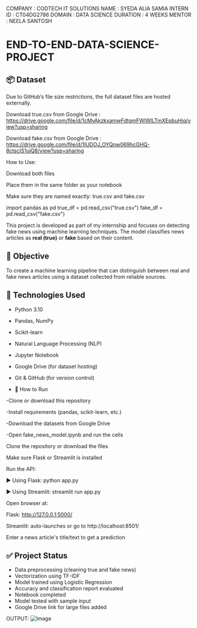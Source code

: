 COMPANY : CODTECH IT SOLUTIONS 
NAME : SYEDA ALIA SAMIA 
INTERN ID : CT04DG2786 
DOMAIN : DATA SCIENCE 
DURATION : 4 WEEKS 
MENTOR : NEELA SANTOSH

# END-TO-END-DATA-SCIENCE-PROJECT

## 📦 Dataset

Due to GitHub’s file size restrictions, the full dataset files are hosted externally.

  Download true.csv from Google Drive :
   https://drive.google.com/file/d/1cMvAkzkxamwFdtgmFWlWlLTmXEpbuHiq/view?usp=sharing
  
  Download fake.csv from Google Drive :
  https://drive.google.com/file/d/1IUDOJ_OYQnw069hcGHQ-8ctscIS1ujQ8/view?usp=sharing

How to Use:

Download both files

Place them in the same folder as your notebook

Make sure they are named exactly: true.csv and fake.csv

import pandas as pd
true_df = pd.read_csv("true.csv")
fake_df = pd.read_csv("fake.csv")


This project is developed as part of my internship and focuses on detecting fake news using machine learning techniques. The model classifies news articles as **real (true)** or **fake** based on their content.


## 🎯 Objective

To create a machine learning pipeline that can distinguish between real and fake news articles using a dataset collected from reliable sources.


## 🧠 Technologies Used

- Python 3.10
- Pandas, NumPy
- Scikit-learn
- Natural Language Processing (NLP)
- Jupyter Notebook
- Google Drive (for dataset hosting)
- Git & GitHub (for version control)

- 🚀 How to Run

-Clone or download this repository

-Install requirements (pandas, scikit-learn, etc.)

-Download the datasets from Google Drive

-Open fake_news_model.ipynb and run the cells

Clone the repository or download the files

Make sure Flask or Streamlit is installed

Run the API:

▶️ Using Flask:
python app.py

▶️ Using Streamlit:
streamlit run app.py

Open browser at:

Flask: http://127.0.0.1:5000/

Streamlit: auto-launches or go to http://localhost:8501/

Enter a news article's title/text to get a prediction



## ✅ Project Status

-  Data preprocessing (cleaning true and fake news)
-  Vectorization using TF-IDF
-  Model trained using Logistic Regression
-  Accuracy and classification report evaluated
-  Notebook completed
-  Model tested with sample input
-  Google Drive link for large files added

OUTPUT:
![Image](https://github.com/user-attachments/assets/a5bb3d19-30a9-4b57-a2ff-185f58b7d082)

